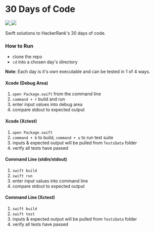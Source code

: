# 30 Days of Code

<a href="https://swift.org/">
  <img src="https://swift.org/assets/images/swift.svg">
</a>
<a href="https://www.hackerrank.com/jonmarkgentry">
  <img src="https://theme.zdassets.com/theme_assets/992614/255700da50a74ed1b8f2cab3353a0106d75f4fdd.svg">
</a>


Swift solutions to HackerRank's 30 days of code. 

### How to Run
- clone the repo
- `cd` into a chosen day's directory

**Note**: Each day is it's own executable and can be tested in 1 of 4 ways.

#### Xcode (Debug Area)
1. `open Package.swift` from the command line
2. `command + r` build and run 
3. enter input values into debug area
4. compare stdout to expected output
  
#### Xcode (Xctest)
1. `open Package.swift`
2. `command + b` to build, `command + u` to run test suite 
3. inputs & expected output will be pulled from `TestsData` folder
4. verify all tests have passed

#### Command Line (stdin/stdout)
1. `swift build`
2. `swift run`
3. enter input values into command line
4. compare stdout to expected output

#### Command Line (Xctest)
1. `swift build`
2. `swift test`
3. inputs & expected output will be pulled from `TestsData` folder
4. verify all tests have passed

